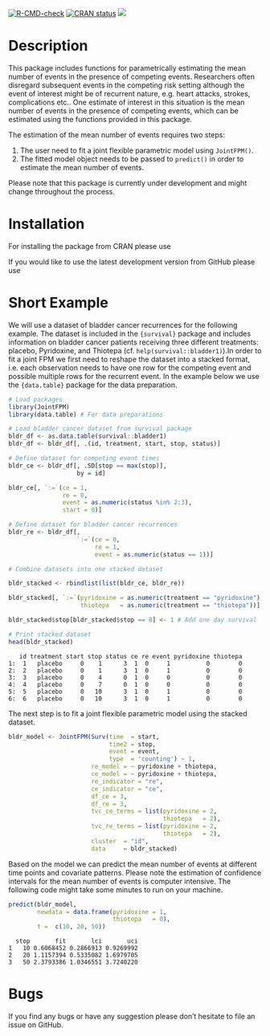 
<!-- badges: start -->

[![R-CMD-check](https://github.com/entjos/JointFPM/workflows/R-CMD-check/badge.svg)](https://github.com/entjos/JointFPM/actions)
[![CRAN
status](https://www.r-pkg.org/badges/version/JointFPM.png)](https://CRAN.R-project.org/package=JointFPM)
[![](https://cranlogs.r-pkg.org/badges/JointFPM.png)](https://cran.r-project.org/package=JointFPM)

<!-- badges: end -->

# Description

This package includes functions for parametrically estimating the mean
number of events in the presence of competing events. Researchers often
disregard subsequent events in the competing risk setting although the
event of interest might be of recurrent nature, e.g. heart attacks,
strokes, complications etc.. One estimate of interest in this situation
is the mean number of events in the presence of competing events, which
can be estimated using the functions provided in this package.

The estimation of the mean number of events requires two steps:

1.  The user need to fit a joint flexible parametric model using
    `JointFPM()`.
2.  The fitted model object needs to be passed to `predict()` in order
    to estimate the mean number of events.

Please note that this package is currently under development and might
change throughout the process.

# Installation

For installing the package from CRAN please use

If you would like to use the latest development version from GitHub
please use

# Short Example

We will use a dataset of bladder cancer recurrences for the following
example. The dataset is included in the `{survival}` package and
includes information on bladder cancer patients receiving three
different treatments: placebo, Pyridoxine, and Thiotepa
(cf. `help(survival::bladder1)`).In order to fit a joint FPM we first
need to reshape the dataset into a stacked format, i.e. each observation
needs to have one row for the competing event and possible multiple rows
for the recurrent event. In the example below we use the `{data.table}`
package for the data preparation.

``` r
# Load packages
library(JointFPM)
library(data.table) # For data preparations

# Load bladder cancer dataset from survival package
bldr_df <- as.data.table(survival::bladder1)
bldr_df <- bldr_df[, .(id, treatment, start, stop, status)]

# Define dataset for competing event times
bldr_ce <- bldr_df[, .SD[stop == max(stop)],
                   by = id]

bldr_ce[, `:=`(ce = 1,
               re = 0,
               event = as.numeric(status %in% 2:3),
               start = 0)]

# Define dataset for bladder cancer recurrences
bldr_re <- bldr_df[,
                   `:=`(ce = 0,
                        re = 1,
                        event = as.numeric(status == 1))]

# Combine datasets into one stacked dataset

bldr_stacked <- rbindlist(list(bldr_ce, bldr_re))

bldr_stacked[, `:=`(pyridoxine = as.numeric(treatment == "pyridoxine"),
                    thiotepa   = as.numeric(treatment == "thiotepa"))]

bldr_stacked$stop[bldr_stacked$stop == 0] <- 1 # Add one day survival 

# Print stacked dataset
head(bldr_stacked)
```

       id treatment start stop status ce re event pyridoxine thiotepa
    1:  1   placebo     0    1      3  1  0     1          0        0
    2:  2   placebo     0    1      3  1  0     1          0        0
    3:  3   placebo     0    4      0  1  0     0          0        0
    4:  4   placebo     0    7      0  1  0     0          0        0
    5:  5   placebo     0   10      3  1  0     1          0        0
    6:  6   placebo     0   10      3  1  0     1          0        0

The next step is to fit a joint flexible parametric model using the
stacked dataset.

``` r
bldr_model <- JointFPM(Surv(time  = start,
                            time2 = stop, 
                            event = event,
                            type  = 'counting') ~ 1,
                       re_model = ~ pyridoxine + thiotepa,
                       ce_model = ~ pyridoxine + thiotepa,
                       re_indicator = "re",
                       ce_indicator = "ce",
                       df_ce = 3,
                       df_re = 3,
                       tvc_ce_terms = list(pyridoxine = 2,
                                           thiotepa   = 2),
                       tvc_re_terms = list(pyridoxine = 2,
                                           thiotepa   = 2),
                       cluster  = "id",
                       data     = bldr_stacked)
```

Based on the model we can predict the mean number of events at different
time points and covariate patterns. Please note the estimation of
confidence intervals for the mean number of events is computer
intensive. The following code might take some minutes to run on your
machine.

``` r
predict(bldr_model,
        newdata = data.frame(pyridoxine = 1, 
                             thiotepa   = 0),
        t =  c(10, 20, 50))
```

      stop       fit       lci       uci
    1   10 0.6068452 0.2866913 0.9269992
    2   20 1.1157394 0.5335082 1.6979705
    3   50 2.3793386 1.0346551 3.7240220

# Bugs

If you find any bugs or have any suggestion please don’t hesitate to
file an issue on GitHub.
